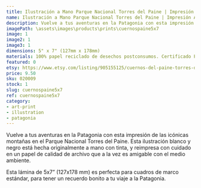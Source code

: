 ```yaml
---
title: Ilustración a Mano Parque Nacional Torres del Paine | Impresión Artística | Patagonia Chilena | Cuernos del Paine
name: Ilustración a Mano Parque Nacional Torres del Paine | Impresión Artística | Patagonia Chilena | Cuernos del Paine
description: Vuelve a tus aventuras en la Patagonia con esta impresión de las icónicas montañas en el Parque Nacional Torres del Paine. Esta ilustración blanco y negro está hecha originalmente a mano con tinta, y reimpresa con cuidado en un papel de calidad de archivo que a la vez es amigable con el medio ambiente.
imagePath: \assets\images\products\prints\cuernospaine5x7
image: 1
image2: 1
image3: 1
dimensions: 5" x 7" (127mm x 178mm)
materials: 100% papel reciclado de desechos postconsumos. Certificado FSC.
featured: 0
etsy: https://www.etsy.com/listing/905155125/cuernos-del-paine-torres-del-paine-art
price: 9.50
sku: 020009
stock: 1
slug: cuernospaine5x7
ref: cuernospaine5x7
category:
- art-print
- illustration
- patagonia
---
```

Vuelve a tus aventuras en la Patagonia con esta impresión de las icónicas montañas en el Parque Nacional Torres del Paine. Esta ilustración blanco y negro está hecha originalmente a mano con tinta, y reimpresa con cuidado en un papel de calidad de archivo que a la vez es amigable con el medio ambiente.

Esta lámina de 5x7” (127x178 mm) es perfecta para cuadros de marco estándar, para tener un recuerdo bonito a tu viaje a la Patagonia.
